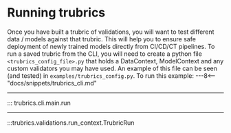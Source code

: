 # Running trubrics
Once you have built a trubric of validations, you will want to test different data / models against that trubric.
This will help you to ensure safe deployment of newly trained models directly from CI/CD/CT pipelines. To run a
saved trubric from the CLI, you will need to create a python file `<trubrics_config_file>.py` that holds a DataContext, ModelContext and any custom validators you may have used. An example of this file can be seen (and tested) in `examples/trubrics_config.py`. To run this example:
---8<-- "docs/snippets/trubrics_cli.md"

-----

::: trubrics.cli.main.run

-----

:::trubrics.validations.run_context.TrubricRun
